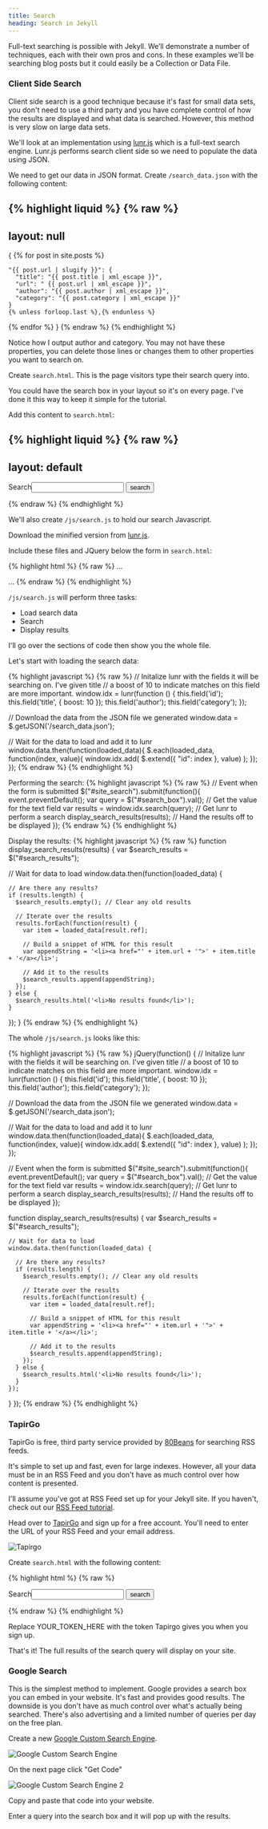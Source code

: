 ```yaml
---
title: Search
heading: Search in Jekyll
---
```


Full-text searching is possible with Jekyll. We’ll demonstrate a number of techniques, each with their own pros and cons. In these examples we'll be searching blog posts but it could easily be a Collection or Data File.

### Client Side Search

Client side search is a good technique because it's fast for small data sets, you don't need to use a third party and you have complete control of how the results are displayed and what data is searched. However, this method is very slow on large data sets.

We'll look at an implementation using [lunr.js](http://lunrjs.com/) which is a full-text search engine. Lunr.js performs search client side so we need to populate the data using JSON.

We need to get our data in JSON format. Create `/search_data.json` with the following content:

{% highlight liquid %}
{% raw %}
---
layout: null
---
{
  {% for post in site.posts %}

    "{{ post.url | slugify }}": {
      "title": "{{ post.title | xml_escape }}",
      "url": " {{ post.url | xml_escape }}",
      "author": "{{ post.author | xml_escape }}",
      "category": "{{ post.category | xml_escape }}"
    }
    {% unless forloop.last %},{% endunless %}
  {% endfor %}
}
{% endraw %}
{% endhighlight %}

Notice how I output author and category. You may not have these properties, you can delete those lines or changes them to other properties you want to search on.

Create `search.html`. This is the page visitors type their search query into.

You could have the search box in your layout so it's on every page. I've done it this way to keep it simple for the tutorial.

Add this content to `search.html`:

{% highlight liquid %}
{% raw %}
---
layout: default
---

<form action="get" id="site_search">
  <label for="search_box">Search</label><input type="text" id="search_box">
  <input type="submit" value="search">
</form>

<ul id="search_results"></ul>
{% endraw %}
{% endhighlight %}

We'll also create `/js/search.js` to hold our search Javascript.

Download the minified version from [lunr.js](http://lunrjs.com/).

Include these files and JQuery below the form in `search.html`:

{% highlight html %}
{% raw %}
...
<script src="/js/lunr.min.js"></script>
<script src="https://ajax.googleapis.com/ajax/libs/jquery/1.11.3/jquery.min.js"></script>
<script src="/js/search.js"></script>
...
{% endraw %}
{% endhighlight %}

`/js/search.js` will perform three tasks:

* Load search data
* Search
* Display results

I'll go over the sections of code then show you the whole file.

Let's start with loading the search data:

{% highlight javascript %}
{% raw %}
// Initalize lunr with the fields it will be searching on. I've given title
// a boost of 10 to indicate matches on this field are more important.
window.idx = lunr(function () {
  this.field('id');
  this.field('title', { boost: 10 });
  this.field('author');
  this.field('category');
});

// Download the data from the JSON file we generated
window.data = $.getJSON('/search_data.json');

// Wait for the data to load and add it to lunr
window.data.then(function(loaded_data){
  $.each(loaded_data, function(index, value){
    window.idx.add(
      $.extend({ "id": index }, value)
    );
  });
});
{% endraw %}
{% endhighlight %}

Performing the search:
{% highlight javascript %}
{% raw %}
// Event when the form is submitted
$("#site_search").submit(function(){
    event.preventDefault();
    var query = $("#search_box").val(); // Get the value for the text field
    var results = window.idx.search(query); // Get lunr to perform a search
    display_search_results(results); // Hand the results off to be displayed
});
{% endraw %}
{% endhighlight %}

Display the results:
{% highlight javascript %}
{% raw %}
function display_search_results(results) {
  var $search_results = $("#search_results");

  // Wait for data to load
  window.data.then(function(loaded_data) {

    // Are there any results?
    if (results.length) {
      $search_results.empty(); // Clear any old results

      // Iterate over the results
      results.forEach(function(result) {
        var item = loaded_data[result.ref];

        // Build a snippet of HTML for this result
        var appendString = '<li><a href="' + item.url + '">' + item.title + '</a></li>';

        // Add it to the results
        $search_results.append(appendString);
      });
    } else {
      $search_results.html('<li>No results found</li>');
    }
  });
}
{% endraw %}
{% endhighlight %}

The whole `/js/search.js` looks like this:

{% highlight javascript %}
{% raw %}
jQuery(function() {
  // Initalize lunr with the fields it will be searching on. I've given title
  // a boost of 10 to indicate matches on this field are more important.
  window.idx = lunr(function () {
    this.field('id');
    this.field('title', { boost: 10 });
    this.field('author');
    this.field('category');
  });

  // Download the data from the JSON file we generated
  window.data = $.getJSON('/search_data.json');

  // Wait for the data to load and add it to lunr
  window.data.then(function(loaded_data){
    $.each(loaded_data, function(index, value){
      window.idx.add(
        $.extend({ "id": index }, value)
      );
    });
  });

  // Event when the form is submitted
  $("#site_search").submit(function(){
      event.preventDefault();
      var query = $("#search_box").val(); // Get the value for the text field
      var results = window.idx.search(query); // Get lunr to perform a search
      display_search_results(results); // Hand the results off to be displayed
  });

  function display_search_results(results) {
    var $search_results = $("#search_results");

    // Wait for data to load
    window.data.then(function(loaded_data) {

      // Are there any results?
      if (results.length) {
        $search_results.empty(); // Clear any old results

        // Iterate over the results
        results.forEach(function(result) {
          var item = loaded_data[result.ref];

          // Build a snippet of HTML for this result
          var appendString = '<li><a href="' + item.url + '">' + item.title + '</a></li>';

          // Add it to the results
          $search_results.append(appendString);
        });
      } else {
        $search_results.html('<li>No results found</li>');
      }
    });
  }
});
{% endraw %}
{% endhighlight %}

### TapirGo

TapirGo is free, third party service provided by [80Beans](http://www.80beans.com/) for searching RSS feeds.

It's simple to set up and fast, even for large indexes. However, all your data must be in an RSS Feed and you don't have as much control over how content is presented.

I'll assume you've got at RSS Feed set up for your Jekyll site. If you haven't, check out our [RSS Feed tutorial](/tutorials/rss-feed/).

Head over to [TapirGo](http://tapirgo.com/) and sign up for a free account. You'll need to enter the URL of your RSS Feed and your email address.

![Tapirgo](/img/tutorials/search/tapirgo.png)

Create `search.html` with the following content:

{% highlight html %}
{% raw %}
<script src="/jquery-tapir.min.js"></script>
<script type="text/javascript">
jQuery(function() {
  $('#search_results').tapir({'token': 'YOUR_TOKEN_HERE'});
});
</script>

<form id="site_search" method="get" action="search.html">
  <label for="search_box">Search</label><input type="text" id="search_box" name="query">
  <input type="submit" value="search">
</form>

<ul id="search_results"></ul>
{% endraw %}
{% endhighlight %}

Replace YOUR_TOKEN_HERE with the token Tapirgo gives you when you sign up.

That's it! The full results of the search query will display on your site.

### Google Search

This is the simplest method to implement. Google provides a search box you can embed in your website. It's fast and provides good results. The downside is you don't have as much control over what's actually being searched. There's also advertising and a limited number of queries per day on the free plan.

Create a new [Google Custom Search Engine](https://cse.google.com/cse/create/new).

![Google Custom Search Engine](/img/tutorials/search/cse.png)

On the next page click "Get Code"

![Google Custom Search Engine 2](/img/tutorials/search/cse_2.png)

Copy and paste that code into your website.

Enter a query into the search box and it will pop up with the results.

